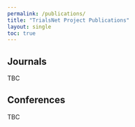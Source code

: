 ```yaml
---
permalink: /publications/
title: "TrialsNet Project Publications"
layout: single
toc: true
---
```


## Journals

TBC

## Conferences

TBC
